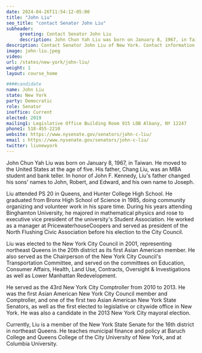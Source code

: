 ```yaml
---
date: 2024-04-26T11:54:12-05:00
title: "John Liu"
seo_title: "contact Senator John Liu"
subheader:
     greeting: Contact Senator John Liu
     description: John Chun Yah Liu was born on January 8, 1967, in Taiwan. He moved to the United States at the age of five. His father, Chang Liu, was an MBA student and bank teller. In honor of John F. Kennedy, Liu's father changed his sons' names to John, Robert, and Edward, and his own name to Joseph.
description: Contact Senator John Liu of New York. Contact information for John Liu includes email address, phone number, and mailing address.
image: john-liu.jpeg
video:
url: /states/new-york/john-liu/
weight: 1
layout: course_home

####candidate
name: John Liu
state: New York
party: Democratic
role: Senator
inoffice: Current
elected: 2019
mailing1: Legislative Office Building Room 915 LOB Albany, NY 12247
phone1: 518-455-2210
website: https://www.nysenate.gov/senators/john-c-liu/
email : https://www.nysenate.gov/senators/john-c-liu/
twitter: liunewyork
---
```

John Chun Yah Liu was born on January 8, 1967, in Taiwan. He moved to the United States at the age of five. His father, Chang Liu, was an MBA student and bank teller. In honor of John F. Kennedy, Liu's father changed his sons' names to John, Robert, and Edward, and his own name to Joseph.

Liu attended PS 20 in Queens, and Hunter College High School. He graduated from Bronx High School of Science in 1985, doing community organizing and volunteer work in his spare time. During his years attending Binghamton University, he majored in mathematical physics and rose to executive vice president of the university's Student Association. He worked as a manager at PricewaterhouseCoopers and served as president of the North Flushing Civic Association before his election to the City Council.

Liu was elected to the New York City Council in 2001, representing northeast Queens in the 20th district as its first Asian American member. He also served as the Chairperson of the New York City Council's Transportation Committee, and served on the committees on Education, Consumer Affairs, Health, Land Use, Contracts, Oversight & Investigations as well as Lower Manhattan Redevelopment.

He served as the 43rd New York City Comptroller from 2010 to 2013. He was the first Asian American New York City Council member and Comptroller, and one of the first two Asian American New York State Senators, as well as the first elected to legislative or citywide office in New York. He was also a candidate in the 2013 New York City mayoral election.

Currently, Liu is a member of the New York State Senate for the 16th district in northeast Queens. He teaches municipal finance and policy at Baruch College and Queens College of the City University of New York, and at Columbia University.

